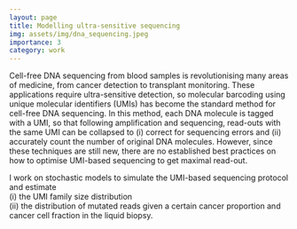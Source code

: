 ```yaml
---
layout: page
title: Modelling ultra-sensitive sequencing
img: assets/img/dna_sequencing.jpeg
importance: 3
category: work
---
```


Cell-free DNA sequencing from blood samples is revolutionising many areas of medicine, from cancer detection to transplant monitoring. These applications require ultra-sensitive detection, so molecular barcoding using unique molecular identifiers (UMIs) has become the standard method for cell-free DNA sequencing. In this method, each DNA molecule is tagged with a UMI, so that following amplification and sequencing, read-outs with the same UMI can be collapsed to (i) correct for sequencing errors and (ii) accurately count the number of original DNA molecules. However, since these techniques are still new, there are no established best practices on how to optimise UMI-based sequencing to get maximal read-out. 


I work on stochastic models to simulate the UMI-based sequencing protocol and estimate  
(i) the UMI family size distribution   
(ii) the distribution of mutated reads given a certain cancer proportion and cancer cell fraction in the liquid biopsy.
